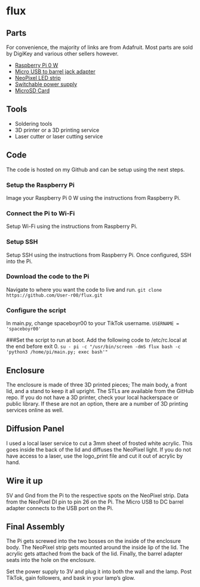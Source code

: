 # flux

## Parts
For convenience, the majority of links are from Adafruit. Most parts are sold by DigiKey and various other sellers however.

- [Raspberry Pi 0 W](https://www.adafruit.com/product/3708)
- [Micro USB to barrel jack adapter](https://www.adafruit.com/product/2727)
- [NeoPixel LED strip](https://www.adafruit.com/product/2841)
- [Switchable power supply](https://www.adafruit.com/product/1448)
- [MicroSD Card](https://www.amazon.com/gp/product/B07WW1H346/ref=ppx_yo_dt_b_search_asin_title?ie=UTF8&psc=1)

## Tools
- Soldering tools
- 3D printer or a 3D printing service
- Laser cutter or laser cutting service

## Code
The code is hosted on my Github and can be setup using the next steps.

### Setup the Raspberry Pi
Image your Raspberry Pi 0 W using the instructions from Raspberry Pi.

### Connect the Pi to Wi-Fi
Setup Wi-Fi using the instructions from Raspberry Pi.

### Setup SSH
Setup SSH using the instructions from Raspberry Pi. Once configured, SSH into the Pi.

### Download the code to the Pi
Navigate to where you want the code to live and run.
`git clone https://github.com/User-r00/flux.git`

### Configure the script
In main.py, change spaceboyr00 to your TikTok username.
`USERNAME = 'spaceboyr00'`

###Set the script to run at boot.
Add the following code to /etc/rc.local at the end before exit 0.
`su - pi -c "/usr/bin/screen -dmS flux bash -c 'python3 /home/pi/main.py; exec bash'"`

## Enclosure
The enclosure is made of three 3D printed pieces; The main body, a front lid, and a stand to keep it all upright. The STLs are available from the GitHub repo. If you do not have a 3D printer, check your local hackerspace or public library. If these are not an option, there are a number of 3D printing services online as well.

## Diffusion Panel
I used a local laser service to cut a 3mm sheet of frosted white acrylic. This goes inside the back of the lid and diffuses the NeoPixel light. If you do not have access to a laser, use the logo_print file and cut it out of acrylic by hand.

## Wire it up
5V and Gnd from the Pi to the respective spots on the NeoPixel strip. Data from the NeoPixel DI pin to pin 26 on the Pi. The Micro USB to DC barrel adapter connects to the USB port on the Pi.

## Final Assembly
The Pi gets screwed into the two bosses on the inside of the enclosure body. The NeoPixel strip gets mounted around the inside lip of the lid. The acrylic gets attached from the back of the lid. Finally, the barrel adapter seats into the hole on the enclosure.

Set the power supply to 3V and plug it into both the wall and the lamp. Post TikTok, gain followers, and bask in your lamp’s glow.
